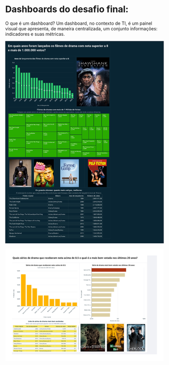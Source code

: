 # Dashboards do desafio final:

O que é um dashboard?
Um dashboard, no contexto de TI, é um painel visual que apresenta, de maneira centralizada, um conjunto informações: indicadores e suas métricas. 

![filmes](https://github.com/analuizafreitasbs/Sprints/blob/main/Sprint.10/Desafio/filmes.png.jpg)

![series](https://github.com/analuizafreitasbs/Sprints/blob/main/Sprint.10/Desafio/series.png.jpg)